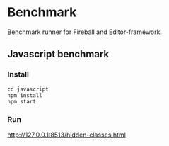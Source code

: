 # Benchmark
Benchmark runner for Fireball and Editor-framework.

## Javascript benchmark

### Install

```
cd javascript
npm install
npm start
```

### Run

http://127.0.0.1:8513/hidden-classes.html
